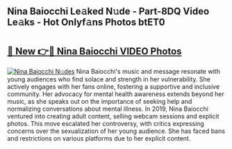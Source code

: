 ## Nina Baiocchi Le𝚊ked N𝚞de - Part-8DQ Video Le𝚊ks - Hot Onlyf𝚊ns Photos btET0

# <h2><a href="http://ac20628.deff.icu/?id=Nina+Baiocchi">🔗 New 👉🔴 Nina Baiocchi VIDEO Photos</a></h2>

[![Nina Baiocchi N𝚞des](https://i.imgur.com/rIISA9y.gif)](http://ac20628.deff.icu/?id=Nina+Baiocchi)
Nina Baiocchi's music and message resonate with young audiences who find solace and strength in her vulnerability. She actively engages with her fans online, fostering a supportive and inclusive community. Her advocacy for mental health awareness extends beyond her music, as she speaks out on the importance of seeking help and normalizing conversations about mental illness. In 2019, Nina Baiocchi ventured into creating adult content, selling webcam sessions and explicit photos. This move escalated her controversy, with critics expressing concerns over the sexualization of her young audience. She has faced bans and restrictions on various platforms due to her explicit content.
